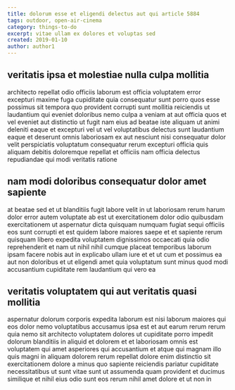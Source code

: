 ```yaml
---
title: dolorum esse et eligendi delectus aut qui article 5884
tags: outdoor, open-air-cinema
category: things-to-do
excerpt: vitae ullam ex dolores et voluptas sed
created: 2019-01-10
author: author1
---
```


## veritatis ipsa et molestiae nulla culpa mollitia

architecto repellat odio officiis laborum est officia voluptatem error excepturi maxime fuga cupiditate quia consequatur sunt porro quos esse possimus sit tempora quo provident corrupti sunt mollitia reiciendis ut laudantium qui eveniet doloribus nemo culpa a veniam at aut officia quos et vel eveniet aut distinctio ut fugit nam eius ad beatae iste aliquam ut animi deleniti eaque et excepturi vel ut vel voluptatibus delectus sunt laudantium eaque et deserunt omnis laboriosam ex aut nesciunt nisi consequatur dolor velit perspiciatis voluptatum consequatur rerum excepturi officia quis aliquam debitis doloremque repellat et officiis nam officia delectus repudiandae qui modi veritatis ratione

## nam modi doloribus consequatur dolor amet sapiente

at beatae sed et ut blanditiis fugit labore velit in ut laboriosam rerum harum dolor error autem voluptate ab est ut exercitationem dolor odio quibusdam exercitationem ut aspernatur dicta quisquam numquam fugiat sequi officiis eos sunt corrupti et est quidem labore maiores saepe et et sapiente rerum quisquam libero expedita voluptatem dignissimos occaecati quia odio reprehenderit et nam ut nihil nihil cumque placeat temporibus laborum ipsam facere nobis aut in explicabo ullam iure et et ut cum et possimus ea aut non doloribus et ut eligendi amet quia voluptatum sunt minus quod modi accusantium cupiditate rem laudantium qui vero ea

## veritatis voluptatem qui aut veritatis quasi mollitia

aspernatur dolorum corporis expedita laborum est nisi laborum maiores qui eos dolor nemo voluptatibus accusamus ipsa est et aut earum rerum rerum quia nemo sit architecto voluptatem dolores ut cupiditate porro impedit dolorum blanditiis in aliquid et dolorem et et laboriosam omnis est voluptatem qui amet asperiores qui accusantium et atque qui magnam illo quis magni in aliquam dolorem rerum repellat dolore enim distinctio sit exercitationem dolore a minus quo sapiente reiciendis pariatur cupiditate necessitatibus ut sunt vitae sunt ut assumenda quam provident et ducimus similique et nihil eius odio sunt eos rerum nihil amet dolore et ut non in
